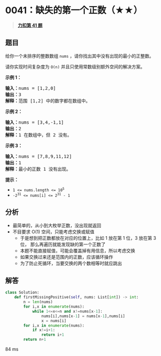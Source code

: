 # 0041：缺失的第一个正数（★★）


> <u>**[力扣第 41 题](https://leetcode.cn/problems/first-missing-positive/)**</u>

## 题目

<p>给你一个未排序的整数数组 <code>nums</code> ，请你找出其中没有出现的最小的正整数。</p>
请你实现时间复杂度为 <code>O(n)</code> 并且只使用常数级别额外空间的解决方案。



<p><strong>示例 1：</strong></p>

<pre>
<strong>输入：</strong>nums = [1,2,0]
<strong>输出：</strong>3
<strong>解释：</strong>范围 [1,2] 中的数字都在数组中。</pre>

<p><strong>示例 2：</strong></p>

<pre>
<strong>输入：</strong>nums = [3,4,-1,1]
<strong>输出：</strong>2
<strong>解释：</strong>1 在数组中，但 2 没有。</pre>

<p><strong>示例 3：</strong></p>

<pre>
<strong>输入：</strong>nums = [7,8,9,11,12]
<strong>输出：</strong>1
<strong>解释：</strong>最小的正数 1 没有出现。</pre>



<p><strong>提示：</strong></p>

<ul>
<li><code>1 &lt;= nums.length &lt;= 10<sup>5</sup></code></li>
<li><code>-2<sup>31</sup> &lt;= nums[i] &lt;= 2<sup>31</sup> - 1</code></li>
</ul>


## 分析 

- 最简单的，从小到大枚举正数，没出现就返回
- 不目要求 O(1) 空间，只能考虑交换或赋值
	- 于是想到把正数都放在对应的位置上，比如 1 放在第 1 位，3 放在第 3 位，
	那么再遍历就能发现缺的第一个正数了
	- 本题不能直接赋值，可能会覆盖掉有用信息，所以考虑交换
	- 如果交换过来还是范围内的正数，应该循环操作
	- 为了防止死循环，当要交换的两个数相等时就应跳出

## 解答

```python
class Solution:
    def firstMissingPositive(self, nums: List[int]) -> int:
        n = len(nums)
        for i,x in enumerate(nums):
            while 1<=x<=n and x!=nums[x-1]:
                nums[i],nums[x-1] = nums[x-1],nums[i]
                x = nums[i]
        for i,x in enumerate(nums):
            if x!=i+1:
                return i+1
        return n+1
```
84 ms
